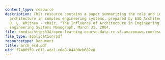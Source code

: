 ```yaml
---
content_type: resource
description: This resource contains a paper summarizing the role and influence of
  architecture in complex engineering systems, prepared by ESD Architecture Committee,
  D. L. Whitney - chair. "The Influence of Architecture in Engineering Systems." MIT
  Engineering Systems Monograph, March 31, 2004.
file: /media/https%3A/open-learning-course-data-rc.s3.amazonaws.com/esd-34-system-architecture-january-iap-2007/f7480959c0f1ada1e0a804400eb682e8_arch_esd.pdf
file_type: application/pdf
resourcetype: Document
title: arch_esd.pdf
uid: f7480959-c0f1-ada1-e0a8-04400eb682e8
---
```

